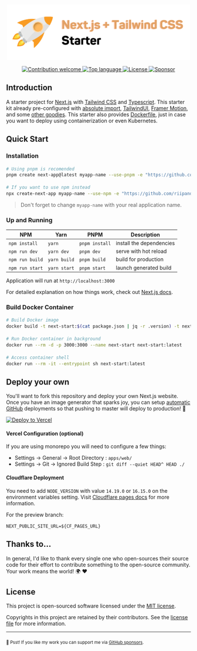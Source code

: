 <p align="center"><img src="./public/images/banner.svg" width="500" height="150" alt="Project Logo"></p>
<p align="center">
    <a href="https://github.com/riipandi/next-start/pulse">
        <img src="https://img.shields.io/badge/Contributions-welcome-blue.svg?style=flat-square" alt="Contribution welcome">
    </a>
    <a href="https://github.com/riipandi/next-start">
        <img src="https://img.shields.io/github/languages/top/riipandi/next-start?style=flat-square" alt="Top language">
    </a>
    <a href="https://aris.mit-license.org">
        <img src="https://img.shields.io/github/license/riipandi/next-start?style=flat-square" alt="License">
    </a>
    <a href="https://github.com/sponsors/riipandi">
        <img src="https://badgen.net/badge/icon/sponsors?icon=github&label&color=green&labelColor=black&style=flat-square" alt="Sponsor" />
    </a>
</p>

## Introduction

A starter project for [Next.js](https://nextjs.org/) with [Tailwind CSS](https://tailwindcss.com)
and [Typescript](https://www.typescriptlang.org/). This starter kit already pre-configured
with [absolute import](https://jsdev.org/env/nodejs/absolute-path-imports/),
[TailwindUI](https://tailwindui.com), [Framer Motion](https://www.framer.com/motion/),
and some [other goodies](./package.json). This starter also provides [Dockerfile](./Dockerfile), just in case you want to
deploy using containerization or even Kubernetes.

## Quick Start

### Installation

```bash
# Using pnpm is recomended
pnpm create next-app@latest myapp-name --use-pnpm -e "https://github.com/riipandi/next-start"

# If you want to use npm instead
npx create-next-app myapp-name --use-npm -e "https://github.com/riipandi/next-start"
```

> Don't forget to change `myapp-name` with your real application name.

### Up and Running

| NPM             | Yarn         | PNPM           | Description              |
| --------------- | ------------ | -------------- | ------------------------ |
| `npm install`   | `yarn`       | `pnpm install` | install the dependencies |
| `npm run dev`   | `yarn dev`   | `pnpm dev`     | serve with hot reload    |
| `npm run build` | `yarn build` | `pnpm build`   | build for production     |
| `npm run start` | `yarn start` | `pnpm start`   | launch generated build   |

Application will run at `http://localhost:3000`

For detailed explanation on how things work, check out [Next.js docs](https://nextjs.org/docs/getting-started).

### Build Docker Container

```sh
# Build Docker image
docker build -t next-start:$(cat package.json | jq -r .version) -t next-start:latest .

# Run Docker container in background
docker run --rm -d -p 3000:3000 --name next-start next-start:latest

# Access container shell
docker run --rm -it --entrypoint sh next-start:latest
```

## Deploy your own

You'll want to fork this repository and deploy your own Next.js website. Once you have an
image generator that sparks joy, you can setup [automatic GitHub](https://vercel.com/github)
deployments so that pushing to master will deploy to production! 🚀

[![Deploy to Vercel](https://vercel.com/button)](https://vercel.com/new/clone?repository-url=https://github.com/riipandi/next-start&project-name=next-start&repo-name=next-start&env=NEXT_PUBLIC_SITE_URL,NEXT_PUBLIC_MAINTENANCE_MODE)

#### Vercel Configuration (optional)

If you are using monorepo you will need to configure a few things:

-   Settings -> General -> Root Directory : `apps/web/`
-   Settings -> Git -> Ignored Build Step : `git diff --quiet HEAD^ HEAD ./`

#### Cloudflare Deployment

You need to add `NODE_VERSION` with value `14.19.0` or `16.15.0` on the environment variables setting.
Visit [Cloudflare pages docs](https://developers.cloudflare.com/pages/platform/build-configuration/)
for more information.

For the preview branch:

```env
NEXT_PUBLIC_SITE_URL=${CF_PAGES_URL}
```

## Thanks to...

In general, I'd like to thank every single one who open-sources their
source code for their effort to contribute something to the open-source
community. Your work means the world! 🌍 ❤️

## License

This project is open-sourced software licensed under the [MIT license](./LICENSE).

Copyrights in this project are retained by their contributors.
See the [license file](./LICENSE) for more information.

---

<sub>🤫 Psst! If you like my work you can support me via [GitHub sponsors](https://github.com/sponsors/riipandi).</sub>
